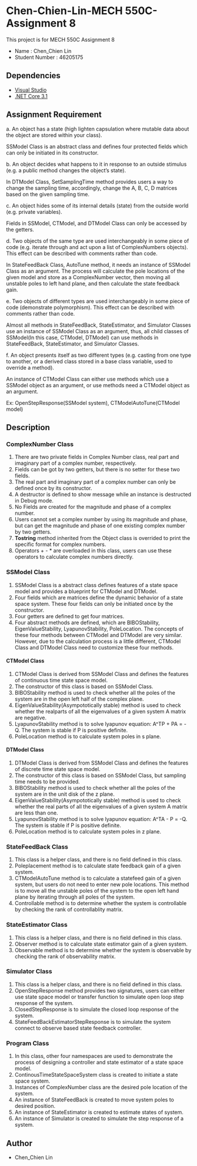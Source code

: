 # Chen-Chien-Lin-MECH 550C-Assignment 8

This project is for MECH 550C Assignment 8
* Name : Chen_Chien Lin
* Student Number : 46205175

## Dependencies
* [Visual Studio](https://visualstudio.microsoft.com/downloads)
* [.NET Core 3.1](https://docs.microsoft.com/en-us/dotnet/core/install/sdk?pivots=os-windows)

## Assignment Requirement
a. An object has a state (high lighten capsulation where mutable data about the object are stored within your class).

   SSModel Class is an abstract class and defines four protected fields which can only be initiated in its constructor.

b.	An object decides what happens to it in response to an outside stimulus (e.g. a public method changes the object’s state). 

   In DTModel Class, SetSamplingTime method provides users a way to change the sampling time, accordingly, change the A, B, C, D matrices based on the given sampling time.</td>

c.	An object hides some of its internal details (state) from the outside world (e.g. private variables). 

Fields in SSModel, CTModel, and DTModel Class can only be accessed by the getters. 

d.	Two objects of the same type are used interchangeably in some piece of code (e.g. iterate through and act upon a list of ComplexNumbers objects). This effect can be described with comments rather than code. 

In StateFeedBack Class, AutoTune method, it needs an instance of SSModel Class as an argument. The process will calculate the pole locations of the given model and store as a ComplexNumber vector, then moving all unstable poles to left hand plane, and then calculate the state feedback gain.  

e.	Two objects of different types are used interchangeably in some piece of code (demonstrate polymorphism). This effect can be described with comments rather than code. 

Almost all methods in StateFeedBack, StateEstimator, and Simulator Classes use an instance of SSModel Class as an argument, thus, all child classes of SSModel(In this case, CTModel, DTModel) can use methods in StateFeedBack, StateEstimator, and Simulator Classes.

f.	An object presents itself as two different types (e.g. casting from one type to another, or a derived class stored in a base class variable, used to override a method).

An instance of CTModel Class can either use methods which use a SSModel object as an argument, or use methods need a CTModel object as an argument.

Ex: OpenStepResponse(SSModel system), CTModelAutoTune(CTModel model)




## Description

### ComplexNumber Class
1. There are two private fields in Complex Number class, real part and imaginary part of a complex number, respectively.
2. Fields can be got by two getters, but there is no setter for these two fields.
3. The real part and imaginary part of a complex number can only be defined once by its constructor.
4. A destructor is defined to show message while an instance is destructed in Debug mode.
5. No Fields are created for the magnitude and phase of a complex number.
6. Users cannot set a complex number by using its magnitude and phase,
   but can get the magnitude and phase of one existing complex number by two getters.
7. **Tostring** method inherited from the Object class is overrided to print the specific format for complex numbers.    
8. Operators + - * are overloaded in this class, users can use these operators to calculate complex numbers directly.

### SSModel Class
1. SSModel Class is a abstract class defines features of a state space model and provides a blueprint for CTModel and DTModel.
2. Four fields which are matrices define the dynamic behavior of a state space system. These four fields can only be initiated once by the constructor.
3. Four getters are defined to get four matrices.
4. Four abstract methods are defined, which are BIBOStability, EigenValueStability, LyapunovStability, PoleLocation. 
The concepts of these four methods between CTModel and DTModel are very similar. However, due to the calculation process is a little different, CTModel Class and DTModel Class need to customize these four methods.

#### CTModel Class
1. CTModel Class is derived from SSModel Class and defines the features of continuous time state space model.
2. The constructor of this class is based on SSModel Class.
3. BIBOStability method is used to check whether all the poles of the system are in the open left half of the complex plane.
4. EigenValueStability(Asympototically stable) method is used to check whether the realparts of all the eigenvalues of a given system A matrix are negative.
5. LyapunovStability method is to solve lyapunov equation: A^TP + PA = -Q. The system is stable if P is positive definite.
6. PoleLocation method is to calculate system poles in s plane.

#### DTModel Class
1. DTModel Class is derived from SSModel Class and defines the features of discrete time state space model.
2. The constructor of this class is based on SSModel Class, but sampling time needs to be provided.
3. BIBOStability method is used to check whether all the poles of the system are in the unit disk of the z plane.
4. EigenValueStability(Asympototically stable) method is used to check whether the real parts of all the eigenvalues of a given system A matrix are less than one.
5. LyapunovStability method is to solve lyapunov equation: A^TA - P = -Q. The system is stable if P is positive definite.
6. PoleLocation method is to calculate system poles in z plane.

### StateFeedBack Class
1. This class is a helper class, and there is no field defined in this class.
2. Poleplacement method is to calculate state feedback gain of a given system.
3. CTModelAutoTune method is to calculate a statefeed gain of a given system, but users do not need to enter new pole locations. This method is to move all the unstable poles of the system to the open left hand plane by iterating through all poles of the system.
4. Controllable method is to determine whether the system is controllable by checking the rank of controllablity matrix.

### StateEstimator Class
1. This class is a helper class, and there is no field defined in this class.
2. Observer method is to calculate state estimator gain of a given system.
3. Observable method is to determine whether the system is observable by checking the rank of observability matrix.

### Simulator Class
1. This class is a helper class, and there is no field defined in this class.
2. OpenStepResponse method provides two signatures, users can either use state space model or transfer function to simulate open loop step response of the system.
3. ClosedStepResponse is to simulate the closed loop response of the system. 
4. StateFeedBackEstimatorStepResponse is to simulate the system connect to observe based state feedback controller.  

### Program Class 
1. In this class, other four namespaces are used to demonstrate the process of designing a controller and state estimator of a state space model. 
2. ContinousTimeStateSpaceSystem class is created to initiate a state space system.
3. Instances of ComplexNumber class are the desired pole location of the system.    
4. An instance of StateFeedBack is created to move system poles to desired position. 
5. An instance of StateEstimator is created to estimate states of system. 
6. An instance of Simulator is created to simulate the step response of a system.  

## Author
* Chen_Chien Lin

